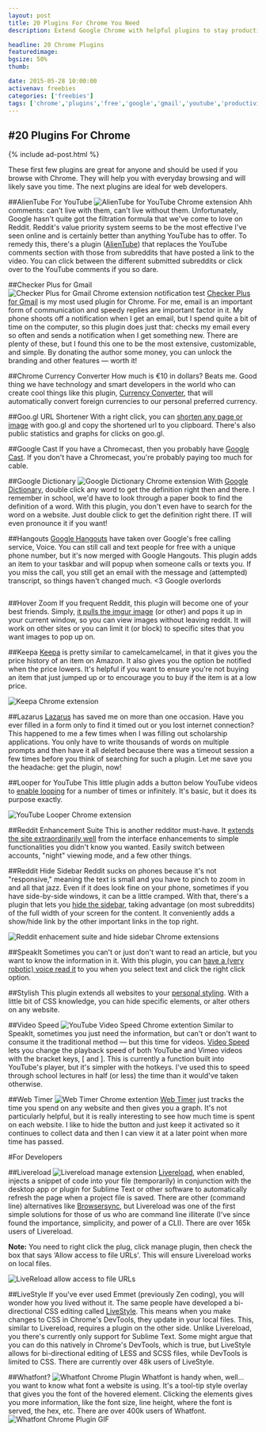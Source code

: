 ```yaml
---
layout: post
title: 20 Plugins For Chrome You Need
description: Extend Google Chrome with helpful plugins to stay productive and just help with your everyday browsing. Here are 20 plugins you need to get!

headline: 20 Chrome Plugins
featuredimage: 
bgsize: 50%
thumb: 

date: 2015-05-28 10:00:00
activenav: freebies
categories: ['freebies']
tags: ['chrome','plugins','free','google','gmail','youtube','productivity']
---
```

#20 Plugins For Chrome
---

{% include ad-post.html %}

These first few plugins are great for anyone and should be used if you browse with Chrome. They will help you with everyday browsing and will likely save you time. The next plugins are ideal for web developers.

##AlienTube For YouTube
<img src="http://i.imgur.com/KVUGCAy.jpg" alt="AlienTube for YouTube Chrome extension" class="thumb-med pull-left">
Ahh comments: can't live with them, can't live without them. Unfortunately, Google hasn't quite got the filtration formula that we've come to love on Reddit. Reddit's value priority system seems to be the most effective I've seen online and is certainly better than anything YouTube has to offer. To remedy this, there's a plugin (<a href="https://chrome.google.com/webstore/detail/alientube-for-youtube/opgodjgjgojjkhlmmhdlojfehcemknnp">AlienTube</a>) that replaces the YouTube comments section with those from subreddits that have posted a link to the video. You can click between the different submitted subreddits or click over to the YouTube comments if you so dare.

##Checker Plus for Gmail
<img src="http://i.imgur.com/xYvAnHX.jpg" alt="Checker Plus for Gmail Chrome extension notification test">
<a href="https://chrome.google.com/webstore/detail/checker-plus-for-gmail/oeopbcgkkoapgobdbedcemjljbihmemj">Checker Plus for Gmail</a> is my most used plugin for Chrome. For me, email is an important form of communication and speedy replies are important factor in it. My phone shoots off a notification when I get an email, but I spend quite a bit of time on the computer, so this plugin does just that: checks my email every so often and sends a notification when I get something new. There are plenty of these, but I found this one to be the most extensive, customizable, and simple. By donating the author some money, you can unlock the branding and other features — worth it!

##Chrome Currency Converter
How much is €10 in dollars? Beats me. Good thing we have technology and smart developers in the world who can create cool things like this plugin, <a href="https://chrome.google.com/webstore/detail/chrome-currency-converter/anbfhidldjknonaihbalghlebaijealk">Currency Converter</a>, that will automatically convert foreign currencies to our personal preferred currency.

##Goo.gl URL Shortener
With a right click, you can <a href="https://chrome.google.com/webstore/detail/googl-url-shortener/iblijlcdoidgdpfknkckljiocdbnlagk">shorten any page or image</a> with goo.gl and copy the shortened url to you clipboard. There's also public statistics and graphs for clicks on goo.gl.

##Google Cast
If you have a Chromecast, then you probably have <a href="https://chrome.google.com/webstore/detail/google-cast/boadgeojelhgndaghljhdicfkmllpafd">Google Cast</a>. If you don't have a Chromecast, you're probably paying too much for cable.

##Google Dictionary
<img src="http://i.imgur.com/xInTH2k.jpg" alt="Google Dictionary Chrome extension" class="pull-left thumb">
With <a href="https://chrome.google.com/webstore/detail/google-dictionary-by-goog/mgijmajocgfcbeboacabfgobmjgjcoja">Google Dictionary</a>, double click any word to get the definition right then and there. I remember in school, we'd have to look through a paper book to find the definition of a word. With this plugin, you don't even have to search for the word on a website. Just double click to get the definition right there. IT will even pronounce it if you want!

##Hangouts
<a href="https://chrome.google.com/webstore/detail/hangouts/nckgahadagoaajjgafhacjanaoiihapd">Google Hangouts</a> have taken over Google's free calling service, Voice. You can still call and text people for free with a unique phone number, but it's now merged with Google Hangouts. This plugin adds an item to your taskbar and will popup when someone calls or texts you. If you miss the call, you still get an email with the message and (attempted) transcript, so things haven't changed much. <3 Google overlords

<img src="" alt="">

##Hover Zoom
If you frequent Reddit, this plugin will become one of your best friends. Simply, <a href="https://chrome.google.com/webstore/detail/hover-zoom/nonjdcjchghhkdoolnlbekcfllmednbl">it pulls the imgur image</a> (or other) and pops it up in your current window, so you can view images without leaving reddit. It will work on other sites or you can limit it (or block) to specific sites that you want images to pop up on.

##Keepa
<a href="https://chrome.google.com/webstore/detail/keepa-price-tracker/neebplgakaahbhdphmkckjjcegoiijjo">Keepa</a> is pretty similar to camelcamelcamel, in that it gives you the price history of an item on Amazon. It also gives you the option be notified when the price lowers. It's helpful if you want to ensure you're not buying an item that just jumped up or to encourage you to buy if the item is at a low price.

<img src="http://i.imgur.com/SBMHfsm.jpg" alt="Keepa Chrome extension">

##Lazarus
<a href="https://chrome.google.com/webstore/detail/lazarus-form-recovery/loljledaigphbcpfhfmgopdkppkifgno">Lazarus</a> has saved me on more than one occasion. Have you ever filled in a form only to find it timed out or you lost internet connection? This happened to me a few times when I was filling out scholarship applications. You only have to write thousands of words on multiple prompts and then have it all deleted because there was a timeout session a few times before you think of searching for such a plugin. Let me save you the headache: get the plugin, now!

##Looper for YouTube
This little plugin adds a button below YouTube videos to <a href="https://chrome.google.com/webstore/detail/looper-for-youtube/iggpfpnahkgpnindfkdncknoldgnccdg">enable looping</a> for a number of times or infinitely. It's basic, but it does its purpose exactly.

<img src="http://i.imgur.com/vBKOxOv.jpg" alt="YouTube Looper Chrome extension">

##Reddit Enhancement Suite
This is another redditor must-have. It <a href="https://chrome.google.com/webstore/detail/reddit-enhancement-suite/kbmfpngjjgdllneeigpgjifpgocmfgmb">extends the site extraordinarily well</a> from the interface enhancements to simple functionalities you didn't know you wanted. Easily switch between accounts, "night" viewing mode, and a few other things.

##Reddit Hide Sidebar
Reddit sucks on phones because it's not "responsive," meaning the text is small and you have to pinch to zoom in and all that jazz. Even if it does look fine on your phone, sometimes if you have side-by-side windows, it can be a little cramped. With that, there's a plugin that lets you <a href="https://chrome.google.com/webstore/detail/reddit-hide-sidebar/kmhljmlnmkpkfidhceknegheeplgmngg">hide the sidebar</a>, taking advantage (on most subreddits) of the full width of your screen for the content. It conveniently adds a show/hide link by the other important links in the top right.

<img src="http://i.imgur.com/7XmkQwi.jpg" alt="Reddit enhacement suite and hide sidebar Chrome extensions">

##SpeakIt
Sometimes you can't or just don't want to read an article, but you want to know the information in it. With this plugin, you can <a href="https://chrome.google.com/webstore/detail/speakit/pgeolalilifpodheeocdmbhehgnkkbak">have a (very robotic) voice read it</a> to you when you select text and click the right click option.

##Stylish
This plugin extends all websites to your <a href="https://chrome.google.com/webstore/detail/stylish/fjnbnpbmkenffdnngjfgmeleoegfcffe">personal styling</a>. With a little bit of CSS knowledge, you can hide specific elements, or alter others on any website.

##Video Speed
<img src="http://i.imgur.com/7Fjc1Cr.jpg" alt="YouTube Video Speed Chrome extention">
Similar to SpeakIt, sometimes you just need the information, but can't or don't want to consume it the traditional method — but this time for videos. <a href="https://chrome.google.com/webstore/detail/video-speed/fnjmlegmhldjolpmcfjhooibnchlafgg">Video Speed</a> lets you change the playback speed of both YouTube and Vimeo videos with the bracket keys, [ and ]. This is currently a function built into YouTube's player, but it's simpler with the hotkeys. I've used this to speed through school lectures in half (or less) the time than it would've taken otherwise.

##Web Timer
<img src="http://i.imgur.com/Hh2MCMr.jpg" alt="Web Timer Chrome extention">
<a href="https://chrome.google.com/webstore/detail/web-timer/ggnjbdfgigejghknieofeahaknkjafim">Web Timer</a> just tracks the time you spend on any website and then gives you a graph. It's not particularly helpful, but it is really interesting to see how much time is spent on each website. I like to hide the button and just keep it activated so it continues to collect data and then I can view it at a later point when more time has passed.

#For Developers

##Livereload
<img src="http://i.imgur.com/ukefYUO.jpg" alt="Livereload manage extension">
<a href="https://chrome.google.com/webstore/detail/livereload/jnihajbhpnppcggbcgedagnkighmdlei">Livereload</a>, when enabled, injects a snippet of code into your file (temporarily) in conjunction with the desktop app or plugin for Sublime Text or other software to automatically refresh the page when a project file is saved. There are other (command line) alternatives like <a href="http://browsersync.io">Browsersync</a>, but Livereload was one of the first simple solutions for those of us who are command line illiterate (I've since found the importance, simplicity, and power of a CLI). There are over 165k users of Livereload.

**Note:** You need to right click the plug, click manage plugin, then check the box that says ‘Allow access to file URLs'. This will ensure Livereload works on local files.

<img src="http://i.imgur.com/CQoH56O.jpg" alt="LiveReload allow access to file URLs">

##LiveStyle
If you've ever used Emmet (previously Zen coding), you will wonder how you lived without it. The same people have developed a bi-directional CSS editing called <a href="https://chrome.google.com/webstore/detail/emmet-livestyle/diebikgmpmeppiilkaijjbdgciafajmg">LiveStyle</a>. This means when you make changes to CSS in Chrome's DevTools, they update in your local files. This, similar to Livereload, requires a plugin on the other side. Unlike Livereload, you there's currently only support for Sublime Text. Some might argue that you can do this natively in Chrome's DevTools, which is true, but LiveStyle allows for bi-directional editing of LESS and SCSS files, while DevTools is limited to CSS. There are currently over 48k users of LiveStyle.

##Whatfont?
<img src="http://i.imgur.com/jf8hHCO.jpg" alt="Whatfont Chrome Plugin">
Whatfont is handy when, well… you want to know what font a website is using. It's a tool-tip style overlay that gives you the font of the hovered element. Clicking the elements gives you more information, like the font size, line height, where the font is served, the hex, etc. There are over 400k users of Whatfont.
<img src="http://i.imgur.com/KxaS7Kk.gif" alt="Whatfont Chrome Plugin GIF">